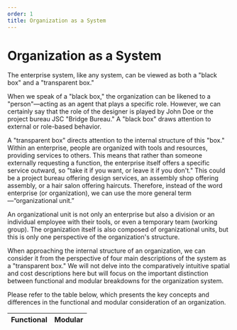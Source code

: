 ```yaml
---
order: 1
title: Organization as a System
---
```


# Organization as a System

The enterprise system, like any system, can be viewed as both a "black box" and a "transparent box."

When we speak of a "black box," the organization can be likened to a "person"—acting as an agent that plays a specific role. However, we can certainly say that the role of the designer is played by John Doe or the project bureau JSC "Bridge Bureau." A "black box" draws attention to external or role-based behavior.

A "transparent box" directs attention to the internal structure of this "box." Within an enterprise, people are organized with tools and resources, providing services to others. This means that rather than someone externally requesting a function, the enterprise itself offers a specific service outward, so "take it if you want, or leave it if you don't." This could be a project bureau offering design services, an assembly shop offering assembly, or a hair salon offering haircuts. Therefore, instead of the word enterprise (or organization), we can use the more general term—“organizational unit.”

An organizational unit is not only an enterprise but also a division or an individual employee with their tools, or even a temporary team (working group). The organization itself is also composed of organizational units, but this is only one perspective of the organization's structure.

When approaching the internal structure of an organization, we can consider it from the perspective of four main descriptions of the system as a "transparent box." We will not delve into the comparatively intuitive spatial and cost descriptions here but will focus on the important distinction between functional and modular breakdowns for the organization system.

Please refer to the table below, which presents the key concepts and differences in the functional and modular consideration of an organization.

| Functional | Modular |
|------------|---------|